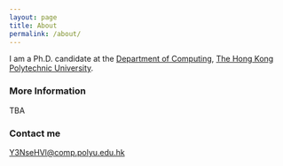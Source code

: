 ```yaml
---
layout: page
title: About
permalink: /about/
---
```


I am a Ph.D. candidate at the [Department of Computing](http://www.comp.polyu.edu.hk), [The Hong Kong Polytechnic University](http://www.polyu.edu.hk).

### More Information

TBA

### Contact me

[Y3NseHVl@comp.polyu.edu.hk](mailto:cslxue@comp.polyu.edu.hk)
